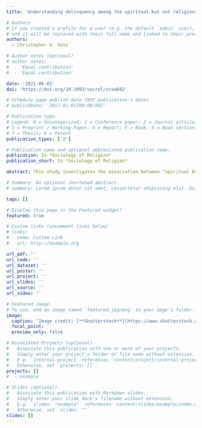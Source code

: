 ```yaml
---
title: 'Understanding delinquency among the spiritual but not religious'

# Authors
# If you created a profile for a user (e.g. the default `admin` user), write the username (folder name) here
# and it will be replaced with their full name and linked to their profile.
authors:
  - Christopher H. Seto

# Author notes (optional)
# author_notes:
#  - 'Equal contribution'
#  - 'Equal contribution'

date: '2021-06-01'
doi: 'https://doi.org/10.1093/socrel/sraa042'

# Schedule page publish date (NOT publication's date).
# publishDate: '2017-01-01T00:00:00Z'

# Publication type.
# Legend: 0 = Uncategorized; 1 = Conference paper; 2 = Journal article;
# 3 = Preprint / Working Paper; 4 = Report; 5 = Book; 6 = Book section;
# 7 = Thesis; 8 = Patent
publication_types: ['2']

# Publication name and optional abbreviated publication name.
publication: In *Sociology of Religion*
publication_short: In *Sociology of Religion*

abstract: This study investigates the association between “spiritual but not religious” (SBNR) identity and delinquency using a representative sample aged 16–20 years (N = 2,530) in the United States. The analyses extend prior research by examining SBNR effects across a broad range of delinquent behaviors (theft, fighting, marijuana use, drinking alcohol, and smoking cigarettes) and by testing several theoretically salient mechanisms (religious attendance, peers, parental expectations, images of God, morality, and strain), which may account for the association between SBNR identity and delinquency. I estimate SBNR effects on delinquency using logistic and binomial regression and test mechanisms using the Karlson–Holm–Breen method. SBNR identity is positively associated with delinquency, with the strongest effects on substance use but a nonsignificant effect on theft. The hypothesized mechanisms explain between 54% and 69% of the association between SBNR identity and overall delinquency, depending on the “degree” of SBNR identity reported.

# Summary. An optional shortened abstract.
# summary: Lorem ipsum dolor sit amet, consectetur adipiscing elit. Duis posuere tellus ac convallis placerat. Proin tincidunt magna sed ex sollicitudin condimentum.

tags: []

# Display this page in the Featured widget?
featured: true

# Custom links (uncomment lines below)
# links:
# - name: Custom Link
#   url: http://example.org

url_pdf: ''
url_code: ''
url_dataset: ''
url_poster: ''
url_project: ''
url_slides: ''
url_source: ''
url_video: ''

# Featured image
# To use, add an image named `featured.jpg/png` to your page's folder.
image:
  caption: 'Image credit: [**Shutterstock**](https://www.shutterstock.com/)'
  focal_point: ''
  preview_only: false

# Associated Projects (optional).
#   Associate this publication with one or more of your projects.
#   Simply enter your project's folder or file name without extension.
#   E.g. `internal-project` references `content/project/internal-project/index.md`.
#   Otherwise, set `projects: []`.
projects: []
#  - example

# Slides (optional).
#   Associate this publication with Markdown slides.
#   Simply enter your slide deck's filename without extension.
#   E.g. `slides: "example"` references `content/slides/example/index.md`.
#   Otherwise, set `slides: ""`.
slides: []
---
```

